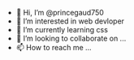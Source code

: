 - 👋 Hi, I’m @princegaud750
- 👀 I’m interested in web devloper
- 🌱 I’m currently learning css
- 💞️ I’m looking to collaborate on ...
- 📫 How to reach me ...

<!---
princegaud750/princegaud750 is a ✨ special ✨ repository because its `README.md` (this file) appears on your GitHub profile.
You can click the Preview link to take a look at your changes.
--->
